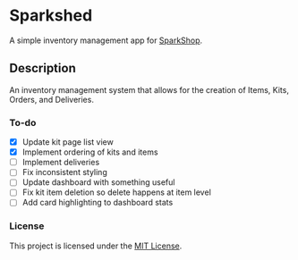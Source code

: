 # Sparkshed

A simple inventory management app for [SparkShop](https://www.sparkshop.org/).  

## Description

An inventory management system that allows for the creation of Items, Kits, Orders, and Deliveries.


### To-do

- [x] Update kit page list view
- [x] Implement ordering of kits and items
- [ ] Implement deliveries
- [ ] Fix inconsistent styling
- [ ] Update dashboard with something useful
- [ ] Fix kit item deletion so delete happens at item level
- [ ] Add card highlighting to dashboard stats

### License

This project is licensed under the [MIT License](LICENSE.md).